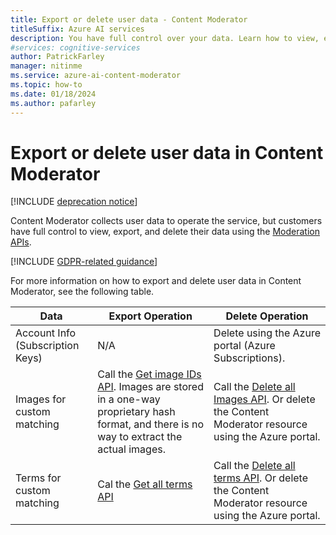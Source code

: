 ```yaml
---
title: Export or delete user data - Content Moderator
titleSuffix: Azure AI services
description: You have full control over your data. Learn how to view, export or delete your data in Content Moderator.
#services: cognitive-services
author: PatrickFarley
manager: nitinme
ms.service: azure-ai-content-moderator
ms.topic: how-to
ms.date: 01/18/2024
ms.author: pafarley
---
```


# Export or delete user data in Content Moderator

[!INCLUDE [deprecation notice](includes/tool-deprecation.md)]

Content Moderator collects user data to operate the service, but customers have full control to view, export, and delete their data using the [Moderation APIs](./api-reference.md).

[!INCLUDE [GDPR-related guidance](../../../includes/gdpr-intro-sentence.md)]

For more information on how to export and delete user data in Content Moderator, see the following table.

| Data | Export Operation | Delete Operation |
| ---- | ---------------- | ---------------- |
| Account Info (Subscription Keys) | N/A | Delete using the Azure portal (Azure Subscriptions). |
| Images for custom matching | Call the [Get image IDs API](/rest/api/cognitiveservices/contentmoderator/list-management-image/get-all-image-ids). Images are stored in a one-way proprietary hash format, and there is no way to extract the actual images. | Call the [Delete all Images API](/rest/api/cognitiveservices/contentmoderator/list-management-image/delete-all-images). Or delete the Content Moderator resource using the Azure portal. |
| Terms for custom matching	| Cal the [Get all terms API](/rest/api/cognitiveservices/contentmoderator/list-management-term/get-all-terms) | Call the [Delete all terms API](/rest/api/cognitiveservices/contentmoderator/list-management-term/delete-all-terms). Or delete the Content Moderator resource using the Azure portal. |
